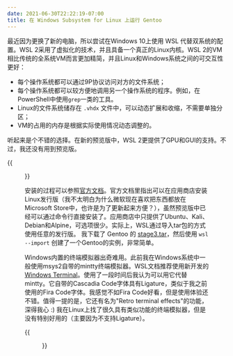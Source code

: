 ```yaml
---
date: 2021-06-30T22:22:19-07:00
title: 在 Windows Subsystem for Linux 上运行 Gentoo
---
```


最近因为更换了新的电脑，所以尝试在Windows 10上使用 WSL 代替双系统的配置。WSL 2采用了虚拟化的技术，并且具备一个真正的Linux内核。WSL 2的VM相比传统的全系统VM而言更加精简，并且Linux和Windows系统之间的可交互性更好：

* 每个操作系统都可以通过9P协议访问对方的文件系统；
* 每个操作系统都可以较方便地调用另一个操作系统的程序。例如，在PowerShell中使用`grep`一类的工具。
* Linux的文件系统储存在 `.vhdx` 文件中，可以动态扩展和收缩，不需要单独分区；
* VM的占用的内存是根据实际使用情况动态调整的。

听起来是个不错的选择。在新的预览版中，WSL 2更提供了GPU和GUI的支持。不过，我还没有用到预览版。

{{<figure src="/media/gentoo-wsl-1.png" alt="Gentoo on WSL, running neofetch">}}
<!--more-->

安装的过程可以参照[官方文档](https://docs.microsoft.com/en-us/windows/wsl/)。官方文档里指出可以在应用商店安装Linux发行版（我不太明白为什么微软现在喜欢把东西都放在Microsoft Store中，也许是为了更新起来方便？），虽然预览版中已经可以通过命令行直接安装了。应用商店中只提供了Ubuntu、Kali、Debian和Alpine，可选项很少。实际上，WSL通过导入tar包的方式使用任意的发行版。 我下载了 Gentoo 的 [stage3.tar](https://www.gentoo.org/downloads/)，然后使用 `wsl --import` 创建了一个Gentoo的实例，非常简单。

Windows内置的终端模拟器出奇难用。此前我在Windows系统中一般使用msys2自带的mintty终端模拟器。WSL文档推荐使用新开发的[Windows Terminal](https://www.microsoft.com/en-us/p/windows-terminal/9n0dx20hk701?activetab=pivot:overviewtab)。使用了一段时间后我认为可以用它代替mintty。它自带的Cascadia Code字体具有Ligature，类似于我之前使用的Fira Code字体。我感觉不如Fira Code好看，但是使用体验还不错。值得一提的是，它还有名为"Retro terminal effects"的功能，深得我心 :) 我在Linux上找了很久具有类似功能的终端模拟器，但是没有特别好用的（主要因为不支持Ligature）。

{{<figure src="/media/gentoo-wsl-2.png" alt="Playing nethack with retro effects">}}
